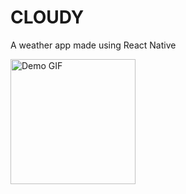 <h1>CLOUDY</h1>
<p>A weather app made using React Native</p>

<img src="./assets/cloudy-23-08.gif" alt="Demo GIF" width="200" />

